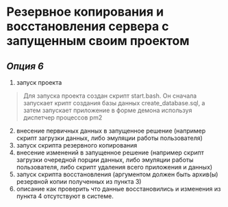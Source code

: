  
# Резервное копирования и восстановления сервера с запущенным своим проектом
## *Опция 6* 

1. запуск проекта
> Для запуска проекта создан скрипт start.bash. Он сначала  запускает крипт создания базы данных 
create_database.sql, а затем запускает приложение в форме демона используя диспетчер процессов pm2
2. внесение первичных данных в запущенное решение (например скрипт загрузки данных, либо эмуляции работы пользователя)
3. запуск скрипта резервного копирования
4. внесение изменений в запущенное решение (например скрипт загрузки очередной порции данных, либо эмуляции работы пользователя, либо скрипт удаления всего приложения и данных)
5. запуск скрипта восстановления (аргументом должен быть архив(ы) резервной копии полученных из пункта 3)
6. описание как проверить что данные восстановились и изменения из пункта 4 отсутствуют в системе.